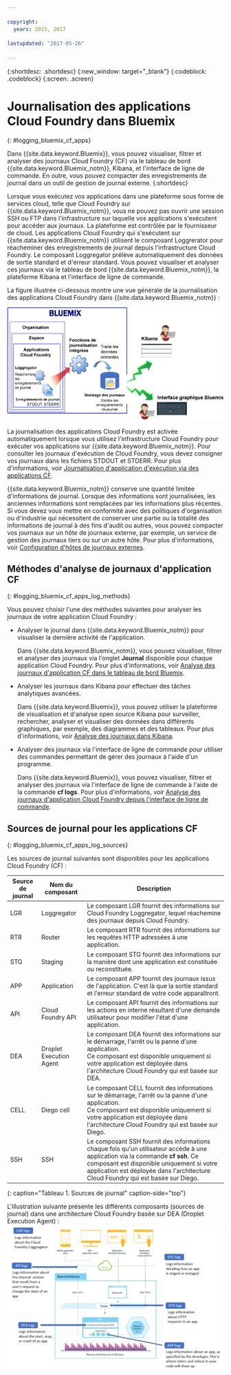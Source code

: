 ```yaml
---

copyright:
  years: 2015, 2017

lastupdated: "2017-05-26"

---
```



{:shortdesc: .shortdesc}
{:new_window: target="_blank"}
{:codeblock: .codeblock}
{:screen: .screen}

# Journalisation des applications Cloud Foundry dans Bluemix
{: #logging_bluemix_cf_apps}

Dans {{site.data.keyword.Bluemix}}, vous pouvez visualiser, filtrer et analyser des journaux Cloud Foundry (CF) via le tableau de bord {{site.data.keyword.Bluemix_notm}}, Kibana, et l'interface de ligne de commande. En outre, vous pouvez compacter des enregistrements de journal dans un outil de gestion de journal externe. 
{:shortdesc}

Lorsque vous exécutez vos applications dans une plateforme sous forme de services cloud, telle que Cloud Foundry sur {{site.data.keyword.Bluemix_notm}}, vous ne pouvez pas ouvrir une session SSH ou FTP dans l'infrastructure sur laquelle vos applications s'exécutent pour accéder aux journaux. La plateforme est contrôlée par le fournisseur de cloud. Les applications Cloud Foundry qui s'exécutent sur {{site.data.keyword.Bluemix_notm}} utilisent le composant Loggrerator pour réacheminer des enregistrements de journal depuis l'infrastructure Cloud Foundry. Le composant Loggregator prélève automatiquement des données de sortie standard et d'erreur standard. Vous pouvez visualiser et analyser ces journaux via le tableau de bord {{site.data.keyword.Bluemix_notm}}, la plateforme Kibana et l'interface de ligne de commande.

La figure illustrée ci-dessous montre une vue générale de la journalisation des applications Cloud Foundry dans {{site.data.keyword.Bluemix_notm}} :

![Vue d'ensemble des composants des applications CF](../images/logging_cf_apps_ov.gif "Vue d'ensemble des composants des applications CF")
 
La journalisation des applications Cloud Foundry est activée automatiquement lorsque vous utilisez l'infrastructure Cloud Foundry pour exécuter vos applications sur {{site.data.keyword.Bluemix_notm}}. Pour consulter les journaux d'exécution de Cloud Foundry, vous devez consigner vos journaux dans les fichiers STDOUT et STDERR. Pour plus d'informations, voir [Journalisation d'application d'exécution via des applications CF](logging_writing_to_log_from_cf_app.html#logging_writing_to_log_from_cf_app).

{{site.data.keyword.Bluemix_notm}} conserve une quantité limitée d'informations de journal. Lorsque des informations sont journalisées, les anciennes informations sont remplacées par les informations plus récentes. Si vous devez vous mettre en conformité avec des politiques d'organisation ou d'industrie qui nécessitent de conserver une partie ou la totalité des informations de journal à des fins d'audit ou autres, vous pouvez compacter vos journaux sur un hôte de journaux externe, par exemple, un service de gestion des
journaux tiers ou sur un autre hôte. Pour plus d'informations, voir [Configuration d'hôtes de journaux externes](../external/logging_external_hosts.html#thirdparty_logging).

## Méthodes d'analyse de journaux d'application CF
{: #logging_bluemix_cf_apps_log_methods}

Vous pouvez choisir l'une des méthodes suivantes pour analyser les journaux de votre application Cloud Foundry :

* Analyser le journal dans {{site.data.keyword.Bluemix_notm}} pour visualiser la dernière activité de l'application.
    
    Dans {{site.data.keyword.Bluemix_notm}}, vous pouvez visualiser, filtrer et analyser des journaux via l'onglet **Journal** disponible pour chaque application Cloud Foundry. Pour plus d'informations, voir [Analyse des journaux d'application CF dans le tableau de bord Bluemix](../logging_view_dashboard.html#analyzing_logs_bmx_ui).
    
* Analyser les journaux dans Kibana pour effectuer des tâches analytiques avancées.
    
    Dans {{site.data.keyword.Bluemix}}, vous pouvez utiliser la plateforme de visualisation et d'analyse open source Kibana pour surveiller, rechercher, analyser et visualiser des données dans différents graphiques, par exemple, des diagrammes et des tableaux. Pour plus d'informations, voir [Analyse des journaux dans Kibana](../kibana4/logging_analyzing_logs_Kibana.html#analyzing_logs_Kibana).

* Analyser des journaux via l'interface de ligne de commande pour utiliser des commandes permettant de gérer des journaux à l'aide d'un programme.
    
    Dans {{site.data.keyword.Bluemix}}, vous pouvez visualiser, filtrer et analyser des journaux via l'interface de ligne de commande à l'aide de la commande **cf logs**. Pour plus d'informations, voir [Analyse des journaux d'application Cloud Foundry depuis l'interface de ligne de commande](../logging_view_cli.html#analyzing_logs_cli).


## Sources de journal pour les applications CF
{: #logging_bluemix_cf_apps_log_sources}

Les sources de journal suivantes sont disponibles pour les applications Cloud Foundry (CF) :
    
| Source de journal | Nom du composant | Description | 
|------------|----------------|-------------|
| LGR | Loggregator | Le composant LGR fournit des informations sur Cloud Foundry Loggregator, lequel réachemine des journaux depuis Cloud Foundry. |
| RTR | Router | Le composant RTR fournit des informations sur les requêtes HTTP adressées à une application. | 
| STG | Staging | Le composant STG fournit des informations sur la manière dont une application est constituée ou reconstituée. | 
| APP | Application | Le composant APP fournit des journaux issus de l'application. C'est là que la sortie standard et l'erreur standard de votre code apparaîtront. | 
| API | Cloud Foundry API | Le composant API fournit des informations sur les actions en interne résultant d'une demande utilisateur pour modifier l'état d'une application. | 
| DEA | Droplet Execution Agent | Le composant DEA fournit des informations sur le démarrage, l'arrêt ou la panne d'une application. <br> Ce composant est disponible uniquement si votre application est déployée dans l'architecture Cloud Foundry qui est basée sur DEA. | 
| CELL | Diego cell | Le composant CELL fournit des informations sur le démarrage, l'arrêt ou la panne d'une application. <br> Ce composant est disponible uniquement si votre application est déployée dans l'architecture Cloud Foundry qui est basée sur Diego.|
| SSH | SSH | Le composant SSH fournit des informations chaque fois qu'un utilisateur accède à une application via la commande **cf ssh**. Ce composant est disponible uniquement si votre application est déployée dans l'architecture Cloud Foundry qui est basée sur Diego. |
{: caption="Tableau 1. Sources de journal" caption-side="top"}

L'illustration suivante présente les différents composants (sources de journal) dans une architecture Cloud Foundry basée sur DEA (Droplet Execution Agent) :
![Sources de journal dans une architecture DEA.](../images/logging_F1.png "Composants (sources de journal) dans une architecture Cloud Foundry basée sur DEA (Droplet Execution Agent).")


